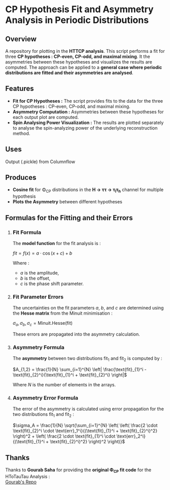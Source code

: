 # CP Hypothesis Fit and Asymmetry Analysis in Periodic Distributions

## Overview
A repository for plotting in the **HTTCP analysis**. This script performs a fit for three **CP hypotheses : CP-even, CP-odd, and maximal mixing**. It the asymmetries between these hypotheses and visualizes the results are computed. The approach can be applied to a **general case where periodic distributions are fitted and their asymmetries are analysed**.

## Features
- **Fit for CP Hypotheses :** The script provides fits to the data for the three CP hypotheses : CP-even, CP-odd, and maximal mixing.
- **Asymmetry Computation :** Asymmetries between these hypotheses for each output plot are computed.
- **Spin Analysing Power Visualization :** The results are plotted separately to analyse the spin-analyzing power of the underlying reconstruction method.

## Uses
Output (.pickle) from Columnflow

## Produces
- **Cosine fit** for Φ<sub>CP</sub> distributions in the **H → ττ → τ<sub>l</sub>τ<sub>h</sub>** channel for multiple hypothesis
- **Plots the Asymmetry** between different hypotheses

## Formulas for the Fitting and their Errors

1) ### Fit Formula  
   The **model function** for the fit analysis is :

   $`fit = f(x) = a \cdot \cos(x + c) + b`$

   Where :
   - $`a`$ is the amplitude,
   - $`b`$ is the offset,
   - $`c`$ is the phase shift parameter.
  
2) ### Fit Parameter Errors  
   The uncertainties on the fit parameters $`a`$, $`b`$, and $`c`$ are determined using the **Hesse matrix** from the Minuit minimisation :

   $`\sigma_a, \sigma_b, \sigma_c = \text{Minuit.Hesse}(\text{fit})`$

   These errors are propagated into the asymmetry calculation.

3) ### Asymmetry Formula  
   The **asymmetry** between two distributions $`\text{fit}_{1}`$ and $`\text{fit}_{2}`$ is computed by :

   $`A_{1,2} = \frac{1}{N} \sum_{i=1}^{N} \left| \frac{\text{fit}_{1}^i - \text{fit}_{2}^i}{\text{fit}_{1}^i + \text{fit}_{2}^i} \right|`$

   Where $`N`$ is the number of elements in the arrays.

4) ### Asymmetry Error Formula  
   The error of the asymmetry is calculated using error propagation for the two distributions $`\text{fit}_{1}`$ and $`\text{fit}_{2}`$ :

   $`\sigma_A = \frac{1}{N} \sqrt{\sum_{i=1}^{N} \left( \left( \frac{2 \cdot \text{fit}_{2}^i \cdot \text{err}_1^i}{(\text{fit}_{1}^i + \text{fit}_{2}^i)^2} \right)^2 + \left( \frac{2 \cdot \text{fit}_{1}^i \cdot \text{err}_2^i}{(\text{fit}_{1}^i + \text{fit}_{2}^i)^2} \right)^2 \right)}`$

## Thanks 
Thanks to **Gourab Saha** for providing the **original Φ<sub>CP</sub> fit code** for the HToTauTau Analysis :  
[Gourab's Repo](https://github.com/gsaha009/PlayingCP)
